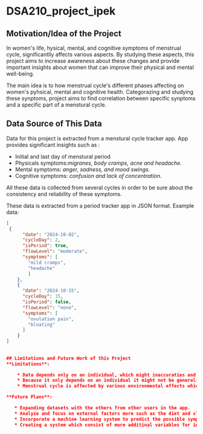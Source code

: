 # DSA210_project_ipek

## Motivation/Idea of the Project 

In women's life, hysical, mental, and cognitive symptoms of menstrual cycle, significantlly affects various aspects. By studying these aspects, this project aims to increase awareness about these changes and provide important insights about women that can improve their physical and mental well-being.

The main idea is to how menstrual cycle's different phases affecting on women's pyhsical, mental and cognitive health. Categorazing and studying these synptoms, project aims to find correlation between specific synptoms and a specific part of a menstural cycle.


## Data Source of This Data

Data for this project is extracted from a menstural cycle tracker app. App provides significant insights such as :
  * Initial and last day of menstural period
  * Physicals symptoms:_migranes, body cramps, acne and headache._
  * Mental symptoms: _anger, sadness, and mood swings._
  * Cognitive symptoms: _confusion and lack of concentration._

All these data is collected from several cycles in order to be sure about the consistency and reliability of these symptoms.

These data is extracted from a period tracker app in JSON format. Example data:

```json
[
 {
      "date": "2024-10-02",
      "cycleDay": 2,
      "isPeriod": true,
      "flowLevel": "moderate",
      "symptoms": [
        "mild cramps",
        "headache"
        ]
    },
    {
      "date": "2024-10-15",
      "cycleDay": 15,
      "isPeriod": false,
      "flowLevel": "none",
      "symptoms": [
        "ovulation pain",
        "bloating"
      ]
    }
]
 
 
## Limitations and Future Work of this Project
**Limitations**: 

    * Data depends only on an individual, which might inaccuraties and bias.
    * Because it only depends on an individual it might not be generalized to other people.
    * Menstrual cycle is affected by various environmental effects which cannot be determined, which causes lack of knowladge about external factor.

**Future Plans**:

   * Expanding datasets with the others from other users in the app.
   * Analyze and focus on external factors more such as the diet and sleeping schedule.
   * Incorporate a machine learning system to predict the possible symptoms severity based on the history of previous cycles.
   * Creating a system which consist of more additinal variables for individuals like hormone levels and sleep quality.
    

  
